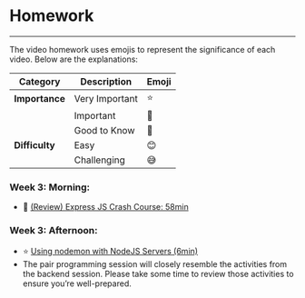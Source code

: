 # Homework
-----

The video homework uses emojis to represent the significance of each video. Below are the explanations:

| **Category**  | **Description**       | **Emoji** |
|---------------|-----------------------|-----------|
| **Importance**| Very Important        | :star:        |
|               | Important             | :bell:        |
|               | Good to Know          | :blue_book:        |
| **Difficulty**| Easy                  | :blush:        |
|               | Challenging           | :sweat_smile:        |

### Week 3: Morning:

- :bell: [(Review) Express JS Crash Course: 58min](https://youtu.be/L72fhGm1tfE)

### Week 3: Afternoon: 

- :star: [Using nodemon with NodeJS Servers (6min)](https://youtu.be/kV6MJ9W4whM?si=8lkmrbQ-92kidu2M)
- The pair programming session will closely resemble the activities from the backend session. Please take some time to review those activities to ensure you’re well-prepared.

